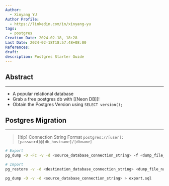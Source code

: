 ```yaml
---
Author:
  - Xinyang YU
Author Profile:
  - https://linkedin.com/in/xinyang-yu
tags:
  - postgres
Creation Date: 2024-02-18, 18:28
Last Date: 2024-02-18T18:57:48+08:00
References: 
draft: 
description: Postgres Starter Guide
---
```

## Abstract
---
- A popular relational database
- Grab a free postgres db with [[Neon DB]]!
- Obtain the Postgres Version using `SELECT version();`

## Postgres Migration
---
>[!tip] Connection String Format
> `postgres://[user]:[password]@[db_hostname]/[dbname]`

```bash title="Dump from one DB to another"
# Export
pg_dump -O -Fc -v -d <source_database_connection_string> -f <dump_file_name>

# Import
pg_restore -v -d <destination_database_connection_string> <dump_file_name>
```

```bash title="Export data out in sql format"
pg_dump -O -v -d <source_database_connection_string> > export.sql
```

